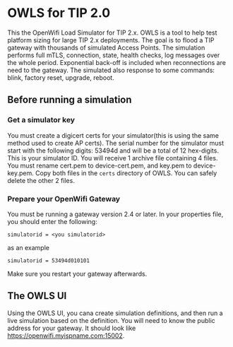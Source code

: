 # OWLS for TIP 2.0
This the OpenWifi Load Simulator for TIP 2.x. OWLS is a tool to help test platform sizing for large TIP 2.x deployments. The goal is to flood a TIP gateway with thousands of simulated Access Points. The simulation performs full mTLS, connection, state, health checks, log messages over the whole period. Exponential back-off is included when reconnections are need to the gateway. The simulated also response to some commands: blink, factory reset, upgrade, reboot.

## Before running a simulation
### Get a simulator key
You must create a digicert certs for your simulator(this is using the same method used to create AP certs). The serial number for the simulator must start with the following digits: 53494d and will be a total of 12 hex-digits. This is your simulator ID. You will receive 1 archive file containing 4 files. You must rename cert.pem to device-cert.pem, and key.pem to device-key.pem. Copy both files in the `certs` directory of OWLS. You can safely delete the other 2 files.

### Prepare your OpenWifi Gateway
You must be running a gateway version 2.4 or later. In your properties file, you should enter the following: 

```
simulatorid = <you simulatorid>
```
as an example
```
simulatorid = 53494d010101
```

Make sure you restart your gateway afterwards.

## The OWLS UI
Using the OWLS UI, you cana create simulation definitions, and then run a live simulation based on the definition. You will need to know the public address for your gateway. It should look like https://openwifi.myispname.com:15002.

